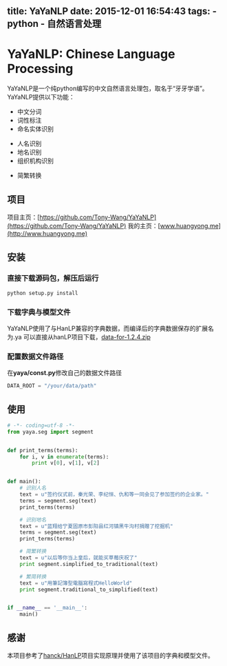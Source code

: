 title: YaYaNLP
date: 2015-12-01 16:54:43
tags:
    - python
    - 自然语言处理
---


# YaYaNLP: Chinese Language Processing
YaYaNLP是一个纯python编写的中文自然语言处理包，取名于“牙牙学语”。
YaYaNLP提供以下功能：
- 中文分词
- 词性标注
- 命名实体识别
 * 人名识别
 * 地名识别
 * 组织机构识别
- 简繁转换

## 项目

项目主页：[https://github.com/Tony-Wang/YaYaNLP](https://github.com/Tony-Wang/YaYaNLP)
我的主页：[www.huangyong.me](http://www.huangyong.me)

## 安装

### 直接下载源码包，解压后运行

``` bash
python setup.py install
```

### 下载字典与模型文件

YaYaNLP使用了与HanLP兼容的字典数据，而编译后的字典数据保存的扩展名为.ya
可以直接从hanLP项目下载，[data-for-1.2.4.zip](http://pan.baidu.com/s/1gd1vo8j)

### 配置数据文件路径

在**yaya/const.py**修改自己的数据文件路径
``` python
DATA_ROOT = "/your/data/path"
```

## 使用

``` python
# -*- coding=utf-8 -*-
from yaya.seg import segment


def print_terms(terms):
    for i, v in enumerate(terms):
        print v[0], v[1], v[2]


def main():
    # 识别人名
    text = u"签约仪式前，秦光荣、李纪恒、仇和等一同会见了参加签约的企业家。"
    terms = segment.seg(text)
    print_terms(terms)

    # 识别地名
    text = u"蓝翔给宁夏固原市彭阳县红河镇黑牛沟村捐赠了挖掘机"
    terms = segment.seg(text)
    print_terms(terms)

    # 简繁转换
    text = u"以后等你当上皇后，就能买草莓庆祝了"
    print segment.simplified_to_traditional(text)

    # 繁简转换
    text = u"用筆記簿型電腦寫程式HelloWorld"
    print segment.traditional_to_simplified(text)


if __name__ == '__main__':
    main()
```

## 感谢
本项目参考了[hanck/HanLP](https://github.com/hankcs/HanLP/)项目实现原理并使用了该项目的字典和模型文件。
